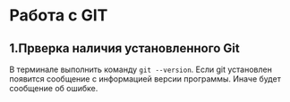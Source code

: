 # Работа с GIT

## 1.Прверка наличия установленного Git

В терминале выполнить команду `git --version`.
Если git установлен появится сообщение с информацией версии программы. Иначе будет сообщение об ошибке.